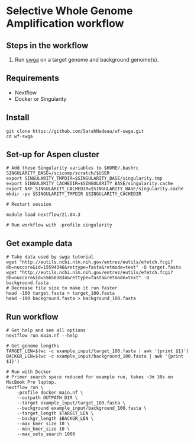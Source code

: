 # Selective Whole Genome Amplification workflow


## Steps in the workflow
1. Run [swga](https://github.com/eclarke/swga) on a target genome and background genome(s).

## Requirements
* Nextflow
* Docker or Singularity

## Install
```
git clone https://github.com/SarahNadeau/wf-swga.git
cd wf-swga
```

## Set-up for Aspen cluster
``` 
# Add these Singularity variables to $HOME/.bashrc
SINGULARITY_BASE=/scicomp/scratch/$USER
export SINGULARITY_TMPDIR=$SINGULARITY_BASE/singularity.tmp
export SINGULARITY_CACHEDIR=$SINGULARITY_BASE/singularity.cache
export NXF_SINGULARITY_CACHEDIR=$SINGULARITY_BASE/singularity.cache
mkdir -pv $SINGULARITY_TMPDIR $SINGULARITY_CACHEDIR

# Restart session

module load nextflow/21.04.3

# Run workflow with -profile singularity
```

## Get example data
```
# Take data used by swga tutorial
wget "http://eutils.ncbi.nlm.nih.gov/entrez/eutils/efetch.fcgi?db=nuccore&id=15594346&rettype=fasta&retmode=text" -O target.fasta
wget "http://eutils.ncbi.nlm.nih.gov/entrez/eutils/efetch.fcgi?db=nuccore&id=556503834&rettype=fasta&retmode=text" -O background.fasta
# Decrease file size to make it run faster
head -100 target.fasta > target_100.fasta
head -100 background.fasta > background_100.fasta
```

## Run workflow
```
# Get help and see all options
nextflow run main.nf --help

# Get genome lengths
TARGET_LEN=$(wc -c example_input/target_100.fasta | awk '{print $1}')
BACKGR_LEN=$(wc -c example_input/background_100.fasta | awk '{print $1}')

# Run with Docker
# Primer search space reduced for example run, takes ~3m 30s on MacBook Pro laptop.
nextflow run \
    -profile docker main.nf \
    --outpath OUTPATH_DIR \
    --target example_input/target_100.fasta \
    --background example_input/background_100.fasta \
    --target_length $TARGET_LEN \
    --backgr_length $BACKGR_LEN \
    --max_kmer_size 10 \
    --min_kmer_size 10 \
    --max_sets_search 1000
```
